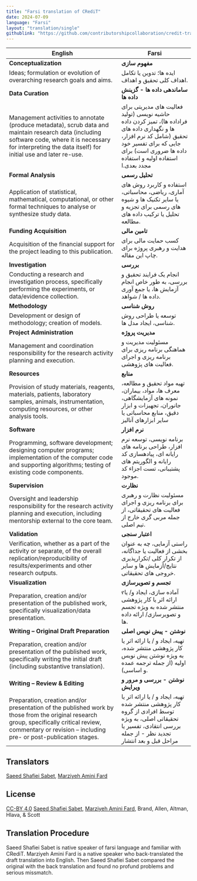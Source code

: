 ```yaml
---
title: "Farsi translation of CRediT"
date: 2024-07-09
language: "Farsi"
layout: "translation/single"
githublink: "https://github.com/contributorshipcollaboration/credit-translation/blob/main/translations/credit_translation_fa.json"
---
```


| English | Farsi |
| --- | --- |
| **Conceptualization** | **مفهوم سازی** |
| Ideas; formulation or evolution of overarching research goals and aims. | ایده ها؛ تدوین یا تکامل اهداف کلی تحقیق و اهداف. |
| **Data Curation** | **ساماندهی داده ها - گزینش داده ها** |
| Management activities to annotate (produce metadata), scrub data and maintain research data (including software code, where it is necessary for interpreting the data itself) for initial use and later re-use. | فعالیت های مدیریتی برای حاشیه نویسی (تولید فراداده ها)، تمیز کردن داده ها و نگهداری داده های تحقیق (شامل کد نرم افزار، جایی که برای تفسیر خود داده ها ضروری است) برای استفاده اولیه و استفاده مجدد بعدی.ا |
| **Formal Analysis** | **تحلیل رسمی** |
| Application of statistical, mathematical, computational, or other formal techniques to analyse or synthesize study data. | استفاده و کاربرد روش های آماری، ریاضی، محاسباتی، یا سایر تکنیک ها و شیوه های رسمی برای تجزیه و تحلیل یا ترکیب داده های مطالعه. |
| **Funding Acquisition** | **تامین مالی** |
| Acquisition of the financial support for the project leading to this publication. | کسب حمایت مالی برای هدایت و رهبری پروژه برای چاپ این مقاله. |
| **Investigation** | **بررسی** |
| Conducting a research and investigation process, specifically performing the experiments, or data/evidence collection. | انجام یک فرایند تحقیق و بررسی، به طور خاص انجام آزمایش ها، یا جمع آوری داده ها / شواهد. |
| **Methodology** | **روش شناسی** |
| Development or design of methodology; creation of models. | توسعه یا طراحی روش شناسی، ایجاد مدل ها. |
| **Project Administration** | **مدیریت پروژه** |
| Management and coordination responsibility for the research activity planning and execution. | مسئولیت مدیریت و هماهنگی برنامه ریزی برای برنامه ریزی و  اجرای فعالیت های پژوهشی. |
| **Resources** | **منابع** |
| Provision of study materials, reagents, materials, patients, laboratory samples, animals, instrumentation, computing resources, or other analysis tools. | تهیه مواد تحقیق و مطالعه، معرف ها، مواد، بیماران، نمونه های آزمایشگاهی، جانوران، تجهیزات و ابزار دقیق، منابع محاسباتی یا سایر ابزارهای آنالیز |
| **Software** | **نرم افزار** |
| Programming, software development; designing computer programs; implementation of the computer code and supporting algorithms; testing of existing code components. | برنامه نویسی، توسعه نرم افزار، طراحی برنامه های رایانه ای، پیادهسازی کد رایانه و الگوریتم های پشتیبانی، تست اجزاء کد موجود. |
| **Supervision** | **نظارت** |
| Oversight and leadership responsibility for the research activity planning and execution, including mentorship external to the core team. | مسئولیت نظارت و رهبری برای برنامه ریزی و اجرای فعالیت های تحقیقاتی، از جمله مربی گری خارج از تیم اصلی. |
| **Validation** | **اعتبار سنجی** |
| Verification, whether as a part of the activity or separate, of the overall replication/reproducibility of results/experiments and other research outputs. | راستی آزمایی، چه به عنوان بخشی از فعالیت یا جداگانه، از تکرار کلی /تکرارپذیری نتایج/آزمایش ها و سایر خروجی های تحقیقاتی. |
| **Visualization** | **تجسم و تصویرسازی** |
| Preparation, creation and/or presentation of the published work, specifically visualization/data presentation. | የآماده سازی، ایجاد و/ یا ارائه اثر یا کار پژوهشی منتشر شده به ویژه تجسم و تصویرسازی/ ارائه داده ها. |
| **Writing – Original Draft Preparation** | **نوشتن - پیش نویس اصلی** |
| Preparation, creation and/or presentation of the published work, specifically writing the initial draft (including substantive translation). | تهیه، ایجاد و / یا ارائه اثر یا کار پژوهشی منتشر شده، به ویژه نوشتن پیش نویس اولیه (از جمله ترجمه عمده و اساسی). |
| **Writing – Review & Editing** | **نوشتن - بررسی و مرور و ویرایش** |
| Preparation, creation and/or presentation of the published work by those from the original research group, specifically critical review, commentary or revision – including pre- or post-publication stages. | تهیه، ایجاد و / یا ارائه اثر یا کار پژوهشی منتشر شده توسط افرادی از گروه تحقیقاتی اصلی، به ویژه بررسی انتقادی، تفسیر یا تجدید نظر - از جمله مراحل قبل و بعد انتشار |

## Translators

[Saeed  Shafiei Sabet](https://orcid.org/https://orcid.org/0000-0001-5919-2527), [Marziyeh  Amini Fard](https://orcid.org/0000-0002-4565-8979)


## License

[CC-BY 4.0](https://creativecommons.org/licenses/by/4.0/) [Saeed  Shafiei Sabet](https://orcid.org/https://orcid.org/0000-0001-5919-2527), [Marziyeh  Amini Fard](https://orcid.org/0000-0002-4565-8979), Brand, Allen, Altman, Hlava, & Scott
## Translation Procedure

Saeed Shafiei Sabet is native speaker of farsi language and familiar with CRediT. Marziyeh Amini Fard is a native speaker who back-translated the draft translation into English. Then Saeed Shafiei Sabet compared the original with the back translation and found no profund problems and serious missmatch.


